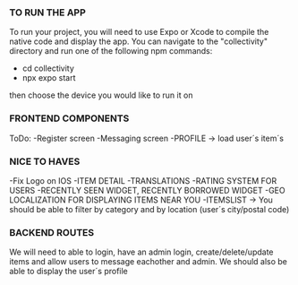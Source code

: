 ### TO RUN THE APP
To run your project, you will need to use Expo or Xcode to compile the native code and display the app. 
You can navigate to the "collectivity" directory and run one of the following npm commands:

- cd collectivity
- npx expo start

then choose the device you would like to run it on 

### FRONTEND COMPONENTS

ToDo:
-Register screen
-Messaging screen
-PROFILE -> load user´s item´s 

### NICE TO HAVES
-Fix Logo on IOS
-ITEM DETAIL 
-TRANSLATIONS
-RATING SYSTEM FOR USERS
-RECENTLY SEEN WIDGET, RECENTLY BORROWED WIDGET
-GEO LOCALIZATION FOR DISPLAYING ITEMS NEAR YOU 
-ITEMSLIST -> You should be able to filter by category and by location (user´s city/postal code)

### BACKEND ROUTES
We will need to able to login, have an admin login, create/delete/update items and allow users to message eachother and admin. 
We should also be able to display the user´s profile 